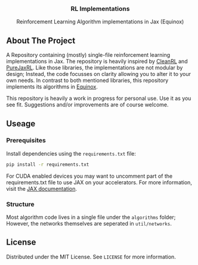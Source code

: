 
<br />
<div align="center">

<h3 align="center">RL Implementations</h3>

  <p align="center">
    Reinforcement Learning Algorithm implementations in Jax (Equinox)
  </p>
</div>


## About The Project
A Repository containing (mostly) single-file reinforcement learning implementations in Jax. The repository is heavily inspired by [CleanRL](https://github.com/vwxyzjn/cleanrl) and [PureJaxRL](https://github.com/luchris429/purejaxr). Like those libraries, the implementations are not modular by design; Instead, the code focusses on clarity allowing you to alter it to your own needs. In contrast to both mentioned libraries, this repository implements its algorithms in [Equinox](https://github.com/patrick-kidger/equinox).

This repository is heavily a work in progress for personal use. Use it as you see fit. Suggestions and/or improvements are of course welcome.

## Useage

### Prerequisites

Install dependencies using the `requirements.txt` file:

  ```sh
  pip install -r requirements.txt
  ```

For CUDA enabled devices you may want to uncomment part of the requirements.txt file to use JAX on your accelerators. For more information, visit the [JAX documentation](https://github.com/google/jax#installation).


### Structure

Most algorithm code lives in a single file under the `algorithms` folder; However, the networks themselves are seperated in `util/networks`.

## License

Distributed under the MIT License. See `LICENSE` for more information.

<!-- MARKDOWN LINKS & IMAGES -->
<!-- https://www.markdownguide.org/basic-syntax/#reference-style-links -->
[contributors-shield]: https://img.shields.io/github/contributors/ponseko/rl-implementations.svg?style=for-the-badge
[contributors-url]: https://github.com/ponseko/rl-implementations/graphs/contributors
[forks-shield]: https://img.shields.io/github/forks/ponseko/rl-implementations.svg?style=for-the-badge
[forks-url]: https://github.com/ponseko/rl-implementations/network/members
[stars-shield]: https://img.shields.io/github/stars/ponseko/rl-implementations.svg?style=for-the-badge
[stars-url]: https://github.com/ponseko/rl-implementations/stargazers
[issues-shield]: https://img.shields.io/github/issues/ponseko/rl-implementations.svg?style=for-the-badge
[issues-url]: https://github.com/ponseko/rl-implementations/issues
[license-shield]: https://img.shields.io/github/license/ponseko/rl-implementations.svg?style=for-the-badge
[license-url]: https://github.com/ponseko/rl-implementations/blob/main/LICENSE
